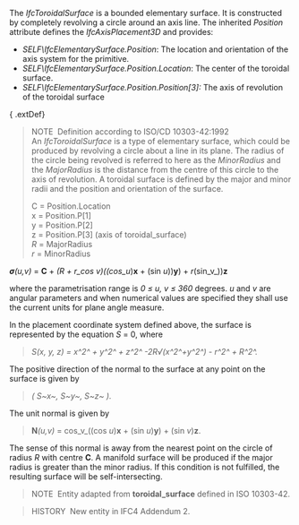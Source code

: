 The _IfcToroidalSurface_ is a bounded elementary surface. It is constructed by completely revolving a circle around an axis line. The inherited _Position_ attribute defines the _IfcAxisPlacement3D_ and provides:

* _SELF\IfcElementarySurface.Position_: The location and orientation of the axis system for the primitive.
* _SELF\IfcElementarySurface.Position.Location_: The center of the toroidal surface.
* _SELF\IfcElementarySurface.Position.Position[3]:_ The axis of revolution of the toroidal surface

{ .extDef}
> NOTE&nbsp; Definition according to ISO/CD 10303-42:1992  
> An _IfcToroidalSurface_ is a type of elementary surface, which could be produced by revolving a circle about a line in its plane. The radius of the circle being revolved is referred to here as the _MinorRadius_ and the _MajorRadius_ is the distance from the centre of this circle to the axis of revolution. A toroidal surface is defined by the major and minor radii and the position and orientation of the surface.
> 
> C = Position.Location   
> x = Position.P[1]   
> y = Position.P[2]   
> z = Position.P[3] (axis of toroidal_surface)   
> _R_ = MajorRadius   
> _r_ = MinorRadius   
>
>

_**&#963;**(u,v)_ = **C** + _(R + r_cos _v_)((cos_u_)**x** + (sin _u_))**y**) + _r_(sin_v_))**z**

where the parametrisation range is _0 &#8804; u, v &#8804; 360_ degrees. _u_ and _v_ are angular parameters and when numerical values are specified they shall use the current units for plane angle measure.

In the placement coordinate system defined above, the surface is represented by the equation _S_ = 0, where

> _S(x, y, z) = x^2^ + y^2^ + z^2^ -2R&#8730;(x^2^+y^2^) - r^2^ + R^2^._

The positive direction of the normal to the surface at any point on the surface is given by

> _( S~x~, S~y~, S~z~ )._

The unit normal is given by

> **N**_(u,v)_ = cos_v_((cos _u_)**x** + (sin _u_)**y**) + (sin _v_)**z**.

The sense of this normal is away from the nearest point on the circle of radius _R_ with centre **C**. A manifold surface will be produced if the major radius is greater than the minor radius. If this condition is not fulfilled, the resulting surface will be self-intersecting.

> NOTE&nbsp; Entity adapted from **toroidal_surface** defined in ISO 10303-42.

> HISTORY&nbsp; New entity in IFC4 Addendum 2.